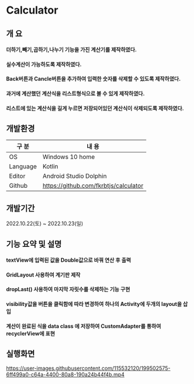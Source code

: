 # Calculator

## 개 요
#### 더하기,빼기,곱하기,나누기 기능을 가진 계산기를 제작하였다.
#### 실수계산이 가능하도록 제작하였다.
#### Back버튼과 Cancle버튼을 추가하여 입력한 숫자를 삭제할 수 있도록 제작하였다. 
#### 과거에 계산했던 계산식을 리스트형식으로 볼 수 있게 제작하였다.
#### 리스트에 있는 계산식을 길게 누르면 저장되어있던 계산식이 삭제되도록 제작하였다.

## 개발환경

| 구 분 | 내 용 |
| --- | --- |
| OS | Windows 10 home |
| Language | Kotlin |
| Editor | Android Studio Dolphin |
| Github | https://github.com/fkrbtjs/calculator |

## 개발기간

2022.10.22(토) ~ 2022.10.23(일)

## 기능 요약 및 설명
#### textView에 입력된 값을 Double값으로 바꿔 연산 후 출력
#### GridLayout 사용하여 계기판 제작
#### dropLast() 사용하여 마지막 자릿수를 삭제하는 기능 구현
#### visibility값을 버튼을 클릭함에 따라 변경하여 하나의 Activity에 두개의 layout을 삽입
#### 계산이 완료된 식을 data class 에 저장하여 CustomAdapter를 통하여 recyclerView에 표현

## 실행화면

https://user-images.githubusercontent.com/115532120/199502575-6ff499a0-c64a-4400-80a8-190a24b44f4b.mp4

